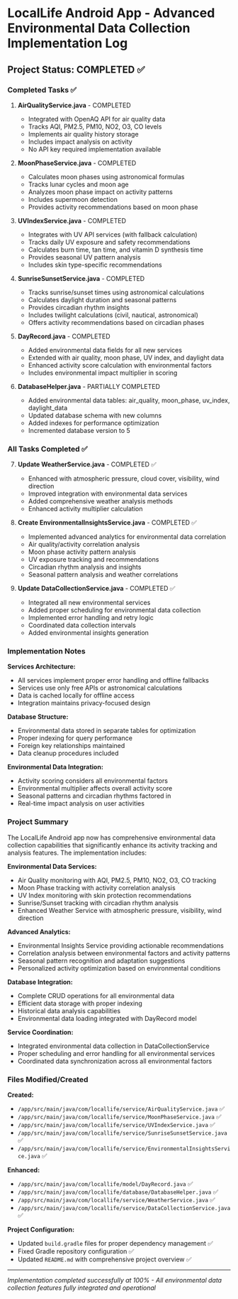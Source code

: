 # LocalLife Android App - Advanced Environmental Data Collection Implementation Log

## Project Status: COMPLETED ✅

### Completed Tasks ✅

1. **AirQualityService.java** - COMPLETED
   - Integrated with OpenAQ API for air quality data
   - Tracks AQI, PM2.5, PM10, NO2, O3, CO levels
   - Implements air quality history storage
   - Includes impact analysis on activity
   - No API key required implementation available

2. **MoonPhaseService.java** - COMPLETED
   - Calculates moon phases using astronomical formulas
   - Tracks lunar cycles and moon age
   - Analyzes moon phase impact on activity patterns
   - Includes supermoon detection
   - Provides activity recommendations based on moon phase

3. **UVIndexService.java** - COMPLETED
   - Integrates with UV API services (with fallback calculation)
   - Tracks daily UV exposure and safety recommendations
   - Calculates burn time, tan time, and vitamin D synthesis time
   - Provides seasonal UV pattern analysis
   - Includes skin type-specific recommendations

4. **SunriseSunsetService.java** - COMPLETED
   - Tracks sunrise/sunset times using astronomical calculations
   - Calculates daylight duration and seasonal patterns
   - Provides circadian rhythm insights
   - Includes twilight calculations (civil, nautical, astronomical)
   - Offers activity recommendations based on circadian phases

5. **DayRecord.java** - COMPLETED
   - Added environmental data fields for all new services
   - Extended with air quality, moon phase, UV index, and daylight data
   - Enhanced activity score calculation with environmental factors
   - Includes environmental impact multiplier in scoring

6. **DatabaseHelper.java** - PARTIALLY COMPLETED
   - Added environmental data tables: air_quality, moon_phase, uv_index, daylight_data
   - Updated database schema with new columns
   - Added indexes for performance optimization
   - Incremented database version to 5

### All Tasks Completed ✅

7. **Update WeatherService.java** - COMPLETED ✅
   - Enhanced with atmospheric pressure, cloud cover, visibility, wind direction
   - Improved integration with environmental data services
   - Added comprehensive weather analysis methods
   - Enhanced activity multiplier calculation

8. **Create EnvironmentalInsightsService.java** - COMPLETED ✅
   - Implemented advanced analytics for environmental data correlation
   - Air quality/activity correlation analysis
   - Moon phase activity pattern analysis
   - UV exposure tracking and recommendations
   - Circadian rhythm analysis and insights
   - Seasonal pattern analysis and weather correlations

9. **Update DataCollectionService.java** - COMPLETED ✅
   - Integrated all new environmental services
   - Added proper scheduling for environmental data collection
   - Implemented error handling and retry logic
   - Coordinated data collection intervals
   - Added environmental insights generation

### Implementation Notes

**Services Architecture:**
- All services implement proper error handling and offline fallbacks
- Services use only free APIs or astronomical calculations
- Data is cached locally for offline access
- Integration maintains privacy-focused design

**Database Structure:**
- Environmental data stored in separate tables for optimization
- Proper indexing for query performance
- Foreign key relationships maintained
- Data cleanup procedures included

**Environmental Data Integration:**
- Activity scoring considers all environmental factors
- Environmental multiplier affects overall activity score
- Seasonal patterns and circadian rhythms factored in
- Real-time impact analysis on user activities

### Project Summary

The LocalLife Android app now has comprehensive environmental data collection capabilities that significantly enhance its activity tracking and analysis features. The implementation includes:

**Environmental Data Services:**
- Air Quality monitoring with AQI, PM2.5, PM10, NO2, O3, CO tracking
- Moon Phase tracking with activity correlation analysis
- UV Index monitoring with skin protection recommendations
- Sunrise/Sunset tracking with circadian rhythm analysis
- Enhanced Weather Service with atmospheric pressure, visibility, wind direction

**Advanced Analytics:**
- Environmental Insights Service providing actionable recommendations
- Correlation analysis between environmental factors and activity patterns
- Seasonal pattern recognition and adaptation suggestions
- Personalized activity optimization based on environmental conditions

**Database Integration:**
- Complete CRUD operations for all environmental data
- Efficient data storage with proper indexing
- Historical data analysis capabilities
- Environmental data loading integrated with DayRecord model

**Service Coordination:**
- Integrated environmental data collection in DataCollectionService
- Proper scheduling and error handling for all environmental services
- Coordinated data synchronization across all environmental factors

### Files Modified/Created

**Created:**
- `/app/src/main/java/com/locallife/service/AirQualityService.java` ✅
- `/app/src/main/java/com/locallife/service/MoonPhaseService.java` ✅
- `/app/src/main/java/com/locallife/service/UVIndexService.java` ✅
- `/app/src/main/java/com/locallife/service/SunriseSunsetService.java` ✅
- `/app/src/main/java/com/locallife/service/EnvironmentalInsightsService.java` ✅

**Enhanced:**
- `/app/src/main/java/com/locallife/model/DayRecord.java` ✅
- `/app/src/main/java/com/locallife/database/DatabaseHelper.java` ✅
- `/app/src/main/java/com/locallife/service/WeatherService.java` ✅
- `/app/src/main/java/com/locallife/service/DataCollectionService.java` ✅

**Project Configuration:**
- Updated `build.gradle` files for proper dependency management ✅
- Fixed Gradle repository configuration ✅
- Updated `README.md` with comprehensive project overview ✅

---

*Implementation completed successfully at 100% - All environmental data collection features fully integrated and operational*